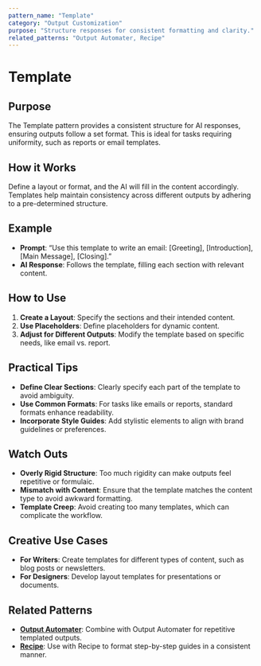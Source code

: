 ```yaml
---
pattern_name: "Template"
category: "Output Customization"
purpose: "Structure responses for consistent formatting and clarity."
related_patterns: "Output Automater, Recipe"
---
```


# Template

## Purpose
The Template pattern provides a consistent structure for AI responses, ensuring outputs follow a set format. This is ideal for tasks requiring uniformity, such as reports or email templates.

## How it Works
Define a layout or format, and the AI will fill in the content accordingly. Templates help maintain consistency across different outputs by adhering to a pre-determined structure.

## Example
- **Prompt**: “Use this template to write an email: [Greeting], [Introduction], [Main Message], [Closing].”
- **AI Response**: Follows the template, filling each section with relevant content.

## How to Use
1. **Create a Layout**: Specify the sections and their intended content.
2. **Use Placeholders**: Define placeholders for dynamic content.
3. **Adjust for Different Outputs**: Modify the template based on specific needs, like email vs. report.

## Practical Tips
- **Define Clear Sections**: Clearly specify each part of the template to avoid ambiguity.
- **Use Common Formats**: For tasks like emails or reports, standard formats enhance readability.
- **Incorporate Style Guides**: Add stylistic elements to align with brand guidelines or preferences.

## Watch Outs
- **Overly Rigid Structure**: Too much rigidity can make outputs feel repetitive or formulaic.
- **Mismatch with Content**: Ensure that the template matches the content type to avoid awkward formatting.
- **Template Creep**: Avoid creating too many templates, which can complicate the workflow.

## Creative Use Cases
- **For Writers**: Create templates for different types of content, such as blog posts or newsletters.
- **For Designers**: Develop layout templates for presentations or documents.

## Related Patterns
- **[Output Automater](output-automater.md)**: Combine with Output Automater for repetitive templated outputs.
- **[Recipe](recipe.md)**: Use with Recipe to format step-by-step guides in a consistent manner.